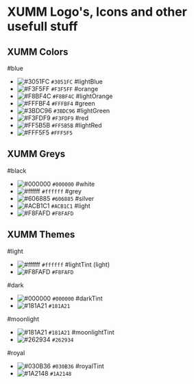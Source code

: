 # XUMM Logo's, Icons and other usefull stuff

## XUMM Colors

#blue

- ![#3051FC](https://via.placeholder.com/15/3051FC/000000?text=+) `#3051FC`
  #lightBlue
- ![#F3F5FF](https://via.placeholder.com/15/F3F5FF/000000?text=+) `#F3F5FF`
  #orange
- ![#F8BF4C](https://via.placeholder.com/15/F8BF4C/000000?text=+) `#F8BF4C`
  #lightOrange
- ![#FFFBF4](https://via.placeholder.com/15/FFFBF4/000000?text=+) `#FFFBF4`
  #green
- ![#3BDC96](https://via.placeholder.com/15/3BDC96/000000?text=+) `#3BDC96`
  #lightGreen
- ![#F3FDF9](https://via.placeholder.com/15/F3FDF9/000000?text=+) `#F3FDF9`
  #red
- ![#FF5B5B](https://via.placeholder.com/15/FF5B5B/000000?text=+) `#FF5B5B`
  #lightRed
- ![#FFF5F5](https://via.placeholder.com/15/FFF5F5/000000?text=+) `#FFF5F5`

## XUMM Greys

#black

- ![#000000](https://via.placeholder.com/15/000000/000000?text=+) `#000000`
  #white
- ![#ffffff](https://via.placeholder.com/15/ffffff/000000?text=+) `#ffffff`
  #grey
- ![#606885](https://via.placeholder.com/15/606885/000000?text=+) `#606885`
  #silver
- ![#ACB1C1](https://via.placeholder.com/15/ACB1C1/000000?text=+) `#ACB1C1`
  #light
- ![#F8FAFD](https://via.placeholder.com/15/F8FAFD/000000?text=+) `#F8FAFD`

## XUMM Themes

#light

- ![#ffffff](https://via.placeholder.com/15/ffffff/000000?text=+) `#ffffff`
  #lightTint (light)
- ![#F8FAFD](https://via.placeholder.com/15/F8FAFD/000000?text=+) `#F8FAFD`

#dark

- ![#000000](https://via.placeholder.com/15/000000/000000?text=+) `#000000`
  #darkTint
- ![#181A21](https://via.placeholder.com/15/181A21/000000?text=+) `#181A21`

#moonlight

- ![#181A21](https://via.placeholder.com/15/181A21/000000?text=+) `#181A21`
  #moonlightTint
- ![#262934](https://via.placeholder.com/15/262934/000000?text=+) `#262934`

#royal

- ![#030B36](https://via.placeholder.com/15/030B36/000000?text=+) `#030B36`
  #royalTint
- ![#1A2148](https://via.placeholder.com/15/1A2148/000000?text=+) `#1A2148`
